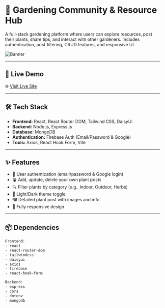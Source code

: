# 🌿 Gardening Community & Resource Hub

A full-stack gardening platform where users can explore resources, post their plants, share tips, and interact with other gardeners. Includes authentication, post filtering, CRUD features, and responsive UI.

![Banner](./screenshot.png) 

---

## 🚀 Live Demo

🌐 [Visit Live Site](https://gardening-community-e9b5a.web.app)

---

## 🛠️ Tech Stack

- **Frontend:** React, React Router DOM, Tailwind CSS, DaisyUI
- **Backend:** Node.js, Express.js
- **Database:** MongoDB
- **Authentication:** Firebase Auth (Email/Password & Google)
- **Tools:** Axios, React Hook Form, Vite

---

## ✨ Features

- 🔐 User authentication (email/password & Google login)
- 🪴 Add, update, delete your own plant posts
- 🔍 Filter plants by category (e.g., Indoor, Outdoor, Herbs)
- 🌙 Light/Dark theme toggle
- 🖼️ Detailed plant post with images and info
- 📱 Fully responsive design

---

## 📦 Dependencies

```bash
Frontend:
- react
- react-router-dom
- tailwindcss
- daisyui
- axios
- firebase
- react-hook-form

Backend:
- express
- cors
- dotenv
- mongodb
